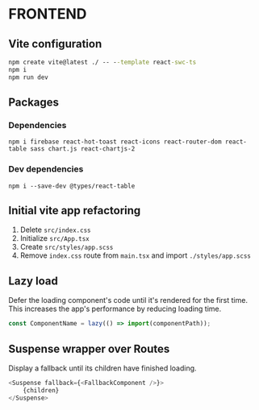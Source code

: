 # FRONTEND

## Vite configuration

```cmd
npm create vite@latest ./ -- --template react-swc-ts
npm i
npm run dev
```

## Packages

### Dependencies

```
npm i firebase react-hot-toast react-icons react-router-dom react-table sass chart.js react-chartjs-2
```

### Dev dependencies

```
npm i --save-dev @types/react-table
```

## Initial vite app refactoring

1. Delete `src/index.css`
2. Initialize `src/App.tsx`
3. Create `src/styles/app.scss`
4. Remove `index.css` route from `main.tsx` and import `./styles/app.scss`

## Lazy load

Defer the loading component's code until it's rendered for the first time. This increases the app's performance by reducing loading time.

```ts
const ComponentName = lazy(() => import(componentPath));
```

## Suspense wrapper over Routes

Display a fallback until its children have finished loading.

```ts
<Suspense fallback={<FallbackComponent />}>
    {children}
</Suspense>
```
